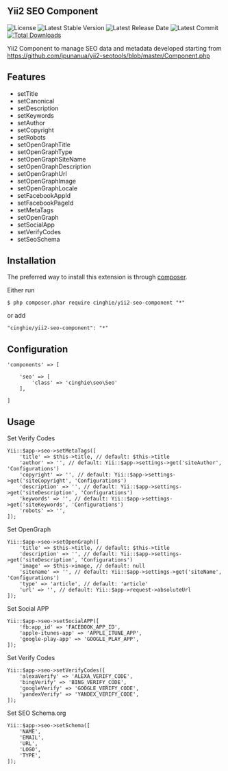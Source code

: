 Yii2 SEO Component
-------------------

![License](https://img.shields.io/packagist/l/cinghie/yii2-seo-component.svg)
![Latest Stable Version](https://img.shields.io/github/release/cinghie/yii2-seo-component.svg)
![Latest Release Date](https://img.shields.io/github/release-date/cinghie/yii2-seo-component.svg)
![Latest Commit](https://img.shields.io/github/last-commit/cinghie/yii2-seo-component.svg)
[![Total Downloads](https://img.shields.io/packagist/dt/cinghie/yii2-seo-component.svg)](https://packagist.org/packages/cinghie/yii2-seo-component)

Yii2 Component to manage SEO data and metadata developed starting from  
https://github.com/jpunanua/yii2-seotools/blob/master/Component.php

Features
---------

 - setTitle
 - setCanonical
 - setDescription
 - setKeywords
 - setAuthor
 - setCopyright
 - setRobots
 - setOpenGraphTitle
 - setOpenGraphType
 - setOpenGraphSiteName
 - setOpenGraphDescription
 - setOpenGraphUrl
 - setOpenGraphImage
 - setOpenGraphLocale
 - setFacebookAppId
 - setFacebookPageId
 - setMetaTags
 - setOpenGraph
 - setSocialApp
 - setVerifyCodes
 - setSeoSchema

Installation
-------------

The preferred way to install this extension is through [composer](http://getcomposer.org/download/).

Either run

```
$ php composer.phar require cinghie/yii2-seo-component "*"
```

or add

```
"cinghie/yii2-seo-component": "*"
```

Configuration
---------------

```
'components' => [ 

    'seo' => [
        'class' => 'cinghie\seo\Seo'
    ],
    
]
```

Usage
------

Set Verify Codes

```
Yii::$app->seo->setMetaTags([
    'title' => $this->title, // default: $this->title
    'author' => '', // default: Yii::$app->settings->get('siteAuthor', 'Configurations')
    'copyright' => '', // default: Yii::$app->settings->get('siteCopyright', 'Configurations') 
    'description' => '', // default: Yii::$app->settings->get('siteDescription', 'Configurations')
    'keywords' => '', // default: Yii::$app->settings->get('siteKeywords', 'Configurations')
    'robots' => '',
]);
```

Set OpenGraph

```
Yii::$app->seo->setOpenGraph([
    'title' => $this->title, // default: $this->title
    'description' => '', // default: Yii::$app->settings->get('siteDescription', 'Configurations')
    'image' => $this->image, // default: null
    'sitename' => '', // default: Yii::$app->settings->get('siteName', 'Configurations')
    'type' => 'article', // default: 'article'
    'url' => '', // default: Yii::$app->request->absoluteUrl
]);
```

Set Social APP

```
Yii::$app->seo->setSocialAPP([
    'fb:app_id' => 'FACEBOOK_APP_ID',
    'apple-itunes-app' => 'APPLE_ITUNE_APP',
    'google-play-app' => 'GOOGLE_PLAY_APP',
]);
```

Set Verify Codes

```
Yii::$app->seo->setVerifyCodes([
	'alexaVerify' => 'ALEXA_VERIFY_CODE',
	'bingVerify' => 'BING_VERIFY_CODE',
	'googleVerify' => 'GOOGLE_VERIFY_CODE',
	'yandexVerify' => 'YANDEX_VERIFY_CODE',
]);
```

Set SEO Schema.org

```
Yii::$app->seo->setSchema([
	'NAME',
	'EMAIL',
	'URL',
	'LOGO',
	'TYPE',
]);
```
